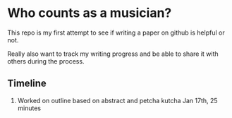 # Who counts as a musician?

This repo is my first attempt to see if writing a paper on github is helpful or not.

Really also want to track my writing progress and be able to share it with others during the process.

## Timeline

1. Worked on outline based on abstract and petcha kutcha Jan 17th, 25 minutes

